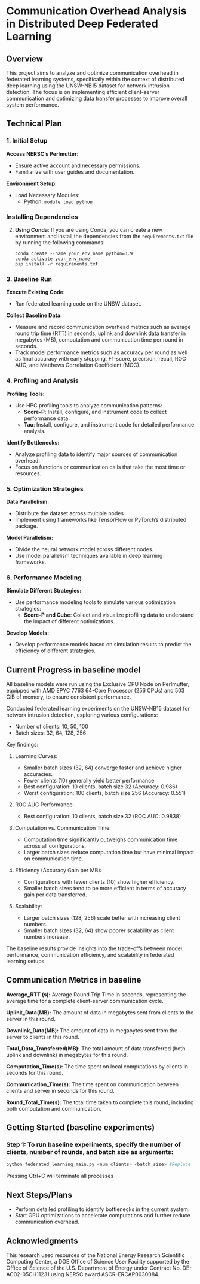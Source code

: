 # Communication Overhead Analysis in Distributed Deep Federated Learning

## Overview

This project aims to analyze and optimize communication overhead in federated learning systems, specifically within the context of distributed deep learning using the UNSW-NB15 dataset for network intrusion detection. The focus is on implementing efficient client-server communication and optimizing data transfer processes to improve overall system performance.

## Technical Plan

### 1. Initial Setup

**Access NERSC’s Perlmutter:**
- Ensure active account and necessary permissions.
- Familiarize with user guides and documentation.

**Environment Setup:**
- Load Necessary Modules:
  - Python: `module load python`
  
### Installing Dependencies

2. **Using Conda**:
   If you are using Conda, you can create a new environment and install the dependencies from the `requirements.txt` file by running the following commands:

   ```shell
   conda create --name your_env_name python=3.9
   conda activate your_env_name
   pip install -r requirements.txt

### 3. Baseline Run

**Execute Existing Code:**
- Run federated learning code on the UNSW dataset.

**Collect Baseline Data:**
- Measure and record communication overhead metrics such as average round trip time (RTT) in seconds, uplink and downlink data transfer in megabytes (MB), computation and communication time per round in seconds.
- Track model performance metrics such as accuracy per round as well as final accuracy with early stopping, F1-score, precision, recall, ROC AUC, and Matthews Correlation Coefficient (MCC).

### 4. Profiling and Analysis

**Profiling Tools:**
- Use HPC profiling tools to analyze communication patterns:
  - **Score-P**: Install, configure, and instrument code to collect performance data.
  - **Tau**: Install, configure, and instrument code for detailed performance analysis.

**Identify Bottlenecks:**
- Analyze profiling data to identify major sources of communication overhead.
- Focus on functions or communication calls that take the most time or resources.

### 5. Optimization Strategies

**Data Parallelism:**
- Distribute the dataset across multiple nodes.
- Implement using frameworks like TensorFlow or PyTorch’s distributed package.

**Model Parallelism:**
- Divide the neural network model across different nodes.
- Use model parallelism techniques available in deep learning frameworks.

### 6. Performance Modeling

**Simulate Different Strategies:**
- Use performance modeling tools to simulate various optimization strategies:
  - **Score-P and Cube**: Collect and visualize profiling data to understand the impact of different optimizations.

**Develop Models:**
- Develop performance models based on simulation results to predict the efficiency of different strategies.

## Current Progress in baseline model

All baseline models were run using the Exclusive CPU Node on Perlmutter, equipped with AMD EPYC 7763 64-Core Processor (256 CPUs) and 503 GiB of memory, to ensure consistent performance.

Conducted federated learning experiments on the UNSW-NB15 dataset for network intrusion detection, exploring various configurations:

- Number of clients: 10, 50, 100
- Batch sizes: 32, 64, 128, 256

Key findings:

1. Learning Curves:
   - Smaller batch sizes (32, 64) converge faster and achieve higher accuracies.
   - Fewer clients (10) generally yield better performance.
   - Best configuration: 10 clients, batch size 32 (Accuracy: 0.986)
   - Worst configuration: 100 clients, batch size 256 (Accuracy: 0.551)

2. ROC AUC Performance:
   - Best configuration: 10 clients, batch size 32 (ROC AUC: 0.9838)

3. Computation vs. Communication Time:
   - Computation time significantly outweighs communication time across all configurations.
   - Larger batch sizes reduce computation time but have minimal impact on communication time.

4. Efficiency (Accuracy Gain per MB):
   - Configurations with fewer clients (10) show higher efficiency.
   - Smaller batch sizes tend to be more efficient in terms of accuracy gain per data transferred.

5. Scalability:
   - Larger batch sizes (128, 256) scale better with increasing client numbers.
   - Smaller batch sizes (32, 64) show poorer scalability as client numbers increase.

The baseline results provide insights into the trade-offs between model performance, communication efficiency, and scalability in federated learning setups.

## Communication Metrics in baseline

**Average_RTT (s):**
   Average Round Trip Time in seconds, representing the average time for a complete client-server communication cycle.

**Uplink_Data(MB):**
   The amount of data in megabytes sent from clients to the server in this round.

**Downlink_Data(MB):**
   The amount of data in megabytes sent from the server to clients in this round.

**Total_Data_Transferred(MB):**
  The total amount of data transferred (both uplink and downlink) in megabytes for this round.

**Computation_Time(s):**
   The time spent on local computations by clients in seconds for this round.

**Communication_Time(s):**
   The time spent on communication between clients and server in seconds for this round.

**Round_Total_Time(s):**
   The total time taken to complete this round, including both computation and communication.
     
## Getting Started (baseline experiments)


### Step 1: To run baseline experiments, specify the number of clients, number of rounds, and batch size as arguments:
```sh
python federated_learning_main.py <num_clients> <batch_size> #Replace `<num_clients>` with the number of clients (e.g., 10, 50, 100) and `<batch_size>` with the desired batch size (e.g., 32, 64, 128, 256).

```

Pressing Ctrl+C will terminate all processes




## Next Steps/Plans

- Perform detailed profiling to identify bottlenecks in the current system.
- Start GPU optimizations to accelerate computations and further reduce communication overhead.

## Acknowledgments

This research used resources of the National Energy Research Scientific Computing Center, a DOE Office of Science User Facility supported by the Office of Science of the U.S. Department of Energy under Contract No. DE-AC02-05CH11231 using NERSC award ASCR-ERCAP0030084.
